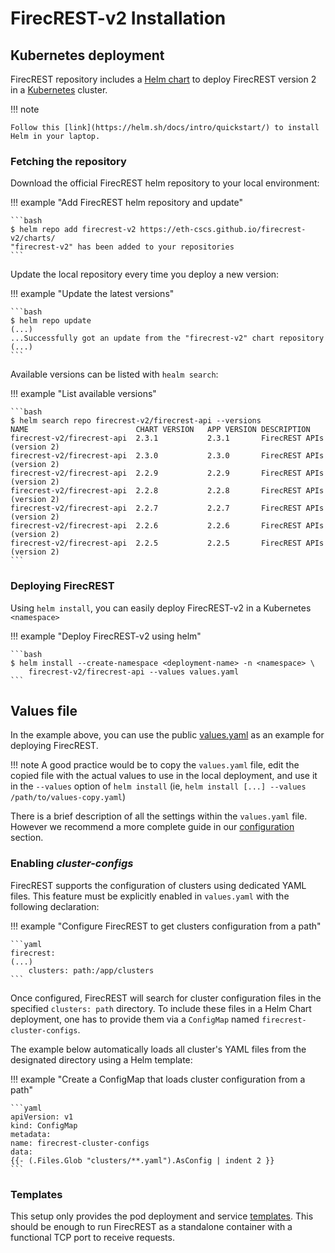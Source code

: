 # FirecREST-v2 Installation

## Kubernetes deployment

FirecREST repository includes a [Helm chart](https://github.com/eth-cscs/firecrest-v2/tree/master/build/helm/firecrest-api) to deploy FirecREST version 2 in a [Kubernetes](https://kubernetes.io/docs/concepts/overview/) cluster.

!!! note

    Follow this [link](https://helm.sh/docs/intro/quickstart/) to install Helm in your laptop.

### Fetching the repository

Download the official FirecREST helm repository to your local environment:

!!! example "Add FirecREST helm repository and update"

    ```bash
    $ helm repo add firecrest-v2 https://eth-cscs.github.io/firecrest-v2/charts/
    "firecrest-v2" has been added to your repositories
    ```

Update the local repository every time you deploy a new version:

!!! example "Update the latest versions"

    ```bash
    $ helm repo update
    (...)
    ...Successfully got an update from the "firecrest-v2" chart repository
    (...)
    ```

Available versions can be listed with `healm search`:

!!! example "List available versions"

    ```bash
    $ helm search repo firecrest-v2/firecrest-api --versions
    NAME                      	CHART VERSION	APP VERSION	DESCRIPTION
    firecrest-v2/firecrest-api	2.3.1        	2.3.1      	FirecREST APIs (version 2)
    firecrest-v2/firecrest-api	2.3.0        	2.3.0      	FirecREST APIs (version 2)
    firecrest-v2/firecrest-api	2.2.9        	2.2.9      	FirecREST APIs (version 2)
    firecrest-v2/firecrest-api	2.2.8        	2.2.8      	FirecREST APIs (version 2)
    firecrest-v2/firecrest-api	2.2.7        	2.2.7      	FirecREST APIs (version 2)
    firecrest-v2/firecrest-api	2.2.6        	2.2.6      	FirecREST APIs (version 2)
    firecrest-v2/firecrest-api	2.2.5        	2.2.5      	FirecREST APIs (version 2)
    ```

### Deploying FirecREST

Using `helm install`, you can easily deploy FirecREST-v2 in a Kubernetes `<namespace>`

!!! example "Deploy FirecREST-v2 using helm"

    ```bash
    $ helm install --create-namespace <deployment-name> -n <namespace> \ 
        firecrest-v2/firecrest-api --values values.yaml
    ```

## Values file

In the example above, you can use the public [values.yaml](https://github.com/eth-cscs/firecrest-v2/tree/master/build/helm/firecrest-api) as an example for deploying FirecREST.

!!! note
    A good practice would be to copy the `values.yaml` file, edit the copied file with the actual values to use in the local deployment, and use it in the `--values` option of `helm install` (ie, `helm install [...] --values /path/to/values-copy.yaml`)

There is a brief description of all the settings within the `values.yaml` file. However we recommend a more complete guide in our [configuration](../conf/README.md) section.

### Enabling *cluster-configs*

FirecREST supports the configuration of clusters using dedicated YAML files. This feature must be explicitly enabled in `values.yaml` with the following declaration:

!!! example "Configure FirecREST to get clusters configuration from a path"

    ```yaml
    firecrest:
    (...)
        clusters: path:/app/clusters
    ```
Once configured, FirecREST will search for cluster configuration files in the specified `clusters: path`  directory. To include these files in a Helm Chart deployment, one has to provide them via a `ConfigMap` named `firecrest-cluster-configs`.

The example below automatically loads all cluster's YAML files from the designated directory using a Helm template:

!!! example "Create a ConfigMap that loads cluster configuration from a path"

    ```yaml
    apiVersion: v1
    kind: ConfigMap
    metadata:
    name: firecrest-cluster-configs
    data:
    {{- (.Files.Glob "clusters/**.yaml").AsConfig | indent 2 }}
    ```

### Templates

This setup only provides the pod deployment and service [templates](https://github.com/eth-cscs/firecrest-v2/tree/master/build/helm/firecrest-api/templates). This should be enough to run FirecREST as a standalone container with a functional TCP port to receive requests.